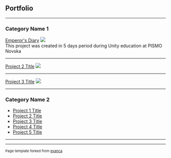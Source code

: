 ## Portfolio

---

### Category Name 1 

[Emperor's Diary](https://sdad-711.itch.io/emperors-diary)
<img src="https://img.itch.zone/aW1hZ2UvMTI1MjA1NC83Mjk2NDAxLnBuZw==/347x500/Ezb2ND.png"/>
<br>This project was created in 5 days period during Unity education at PISMO Novska

---
[Project 2 Title](/pdf/sample_presentation.pdf)
<img src="images/dummy_thumbnail.jpg?raw=true"/>

---
[Project 3 Title](http://example.com/)
<img src="images/dummy_thumbnail.jpg?raw=true"/>

---

### Category Name 2

- [Project 1 Title](http://example.com/)
- [Project 2 Title](http://example.com/)
- [Project 3 Title](http://example.com/)
- [Project 4 Title](http://example.com/)
- [Project 5 Title](http://example.com/)

---




---
<p style="font-size:11px">Page template forked from <a href="https://github.com/evanca/quick-portfolio">evanca</a></p>
<!-- Remove above link if you don't want to attibute -->

